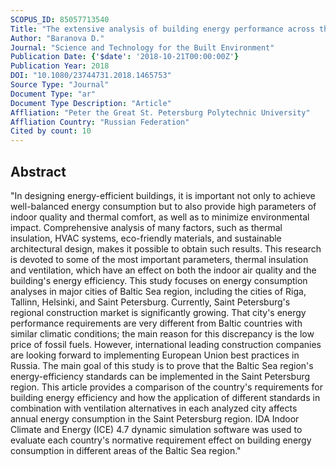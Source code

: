 ```yaml
---
SCOPUS_ID: 85057713540
Title: "The extensive analysis of building energy performance across the Baltic Sea region"
Author: "Baranova D."
Journal: "Science and Technology for the Built Environment"
Publication Date: {'$date': '2018-10-21T00:00:00Z'}
Publication Year: 2018
DOI: "10.1080/23744731.2018.1465753"
Source Type: "Journal"
Document Type: "ar"
Document Type Description: "Article"
Affliation: "Peter the Great St. Petersburg Polytechnic University"
Affliation Country: "Russian Federation"
Cited by count: 10
---
```


## Abstract
"In designing energy-efficient buildings, it is important not only to achieve well-balanced energy consumption but to also provide high parameters of indoor quality and thermal comfort, as well as to minimize environmental impact. Comprehensive analysis of many factors, such as thermal insulation, HVAC systems, eco-friendly materials, and sustainable architectural design, makes it possible to obtain such results. This research is devoted to some of the most important parameters, thermal insulation and ventilation, which have an effect on both the indoor air quality and the building's energy efficiency. This study focuses on energy consumption analyses in major cities of Baltic Sea region, including the cities of Riga, Tallinn, Helsinki, and Saint Petersburg. Currently, Saint Petersburg's regional construction market is significantly growing. That city's energy performance requirements are very different from Baltic countries with similar climatic conditions; the main reason for this discrepancy is the low price of fossil fuels. However, international leading construction companies are looking forward to implementing European Union best practices in Russia. The main goal of this study is to prove that the Baltic Sea region's energy-efficiency standards can be implemented in the Saint Petersburg region. This article provides a comparison of the country's requirements for building energy efficiency and how the application of different standards in combination with ventilation alternatives in each analyzed city affects annual energy consumption in the Saint Petersburg region. IDA Indoor Climate and Energy (ICE) 4.7 dynamic simulation software was used to evaluate each country's normative requirement effect on building energy consumption in different areas of the Baltic Sea region."
